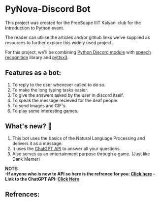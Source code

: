 # PyNova-Discord Bot 

This project was created for the FreeScape IIIT Kalyani club for the Introduction to Python event.  
  
The reader can utilise the articles and/or github links we've supplied as resources to further explore this widely used project.  
  
For this project, we'll be combining [Python Discord module](https://discordpy.readthedocs.io/en/stable/index.html) with [speech recognition](https://pypi.org/project/SpeechRecognition/) library and [pyttsx3](https://pypi.org/project/pyttsx3/).  

## Features as a bot:
1. To reply to the user whenever called to do so.  
2. To make the long typing tasks easier.   
3. To give the answers asked by the user in discord itself.  
4. To speak the message recieved for the deaf people.  
5. To send Images and GIF's.  
6. To play some interesting games.  

## What's new? 🤔 
1. This bot uses the basics of the Natural Language Processing and delivers it as a message. 
2. It uses the [ChatGPT API](https://openai.com/api/) to answer all your questions. 
3. Also serves as an entertainment purpose through a game. (Just like Dank Memer)  

**NOTE:**  
**-If anyone who is new to API so here is the refrence for you: [Click here](https://github.com/terry3041/pyChatGPT#readme)**
**-Link to the ChatGPT API: [Click Here](https://github.com/terry3041/pyChatGPT#readme)**

## Refrences:
